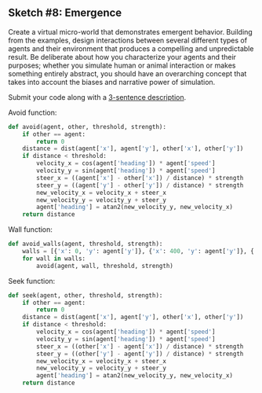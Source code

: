 ## Sketch #8: Emergence

Create a virtual micro-world that demonstrates emergent behavior. Building from the examples, design interactions between several different types of agents and their environment that produces a compelling and unpredictable result. Be deliberate about how you characterize your agents and their purposes; whether you simulate human or animal interaction or makes something entirely abstract, you should have an overarching concept that takes into account the biases and narrative power of simulation.

Submit your code along with a [3-sentence description](../../resources/description_guidelines.md).


Avoid function:
```py
def avoid(agent, other, threshold, strength):
    if other == agent:
        return 0
    distance = dist(agent['x'], agent['y'], other['x'], other['y'])
    if distance < threshold:
        velocity_x = cos(agent['heading']) * agent['speed']
        velocity_y = sin(agent['heading']) * agent['speed']
        steer_x = ((agent['x'] - other['x']) / distance) * strength
        steer_y = ((agent['y'] - other['y']) / distance) * strength
        new_velocity_x = velocity_x + steer_x
        new_velocity_y = velocity_y + steer_y
        agent['heading'] = atan2(new_velocity_y, new_velocity_x)
    return distance
```

Wall function:
```py
def avoid_walls(agent, threshold, strength):
    walls = [{'x': 0, 'y': agent['y']}, {'x': 400, 'y': agent['y']}, {'x': agent['x'], 'y': 0}, {'x': agent['x'], 'y': 400}]
    for wall in walls:
        avoid(agent, wall, threshold, strength)   
```

Seek function:
```py
def seek(agent, other, threshold, strength):
    if other == agent:
        return 0
    distance = dist(agent['x'], agent['y'], other['x'], other['y'])
    if distance < threshold:
        velocity_x = cos(agent['heading']) * agent['speed']
        velocity_y = sin(agent['heading']) * agent['speed']
        steer_x = ((other['x'] - agent['x']) / distance) * strength      # this line reversed
        steer_y = ((other['y'] - agent['y']) / distance) * strength      # this line reversed
        new_velocity_x = velocity_x + steer_x
        new_velocity_y = velocity_y + steer_y
        agent['heading'] = atan2(new_velocity_y, new_velocity_x)
    return distance
```
